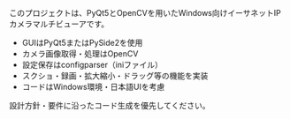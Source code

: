 <!-- Use this file to provide workspace-specific custom instructions to Copilot. For more details, visit https://code.visualstudio.com/docs/copilot/copilot-customization#_use-a-githubcopilotinstructionsmd-file -->

このプロジェクトは、PyQt5とOpenCVを用いたWindows向けイーサネットIPカメラマルチビューアです。
- GUIはPyQt5またはPySide2を使用
- カメラ画像取得・処理はOpenCV
- 設定保存はconfigparser（iniファイル）
- スクショ・録画・拡大縮小・ドラッグ等の機能を実装
- コードはWindows環境・日本語UIを考慮

設計方針・要件に沿ったコード生成を優先してください。
